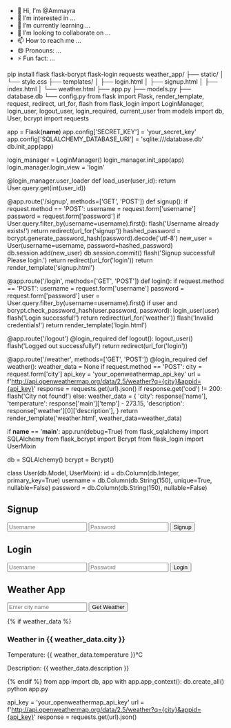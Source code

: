 
- 👋 Hi, I’m @Ammayra
- 👀 I’m interested in ...
- 🌱 I’m currently learning ...
- 💞️ I’m looking to collaborate on ...
- 📫 How to reach me ...
- 😄 Pronouns: ...
- ⚡ Fun fact: ...
<!---
Ammayra/Ammayra is a ✨ special ✨ repository because its `README.md` (this file) appears on your GitHub profile.
You can click the Preview link to take a look at your changes.
--->
pip install flask flask-bcrypt flask-login requests
weather_app/
├── static/
│   └── style.css
├── templates/
│   ├── login.html
│   ├── signup.html
│   ├── index.html
│   └── weather.html
├── app.py
├── models.py
├── database.db
└── config.py
from flask import Flask, render_template, request, redirect, url_for, flash
from flask_login import LoginManager, login_user, logout_user, login_required, current_user
from models import db, User, bcrypt
import requests

app = Flask(__name__)
app.config['SECRET_KEY'] = 'your_secret_key'
app.config['SQLALCHEMY_DATABASE_URI'] = 'sqlite:///database.db'
db.init_app(app)

login_manager = LoginManager()
login_manager.init_app(app)
login_manager.login_view = 'login'

@login_manager.user_loader
def load_user(user_id):
    return User.query.get(int(user_id))

@app.route('/signup', methods=['GET', 'POST'])
def signup():
    if request.method == 'POST':
        username = request.form['username']
        password = request.form['password']
        if User.query.filter_by(username=username).first():
            flash('Username already exists!')
            return redirect(url_for('signup'))
        hashed_password = bcrypt.generate_password_hash(password).decode('utf-8')
        new_user = User(username=username, password=hashed_password)
        db.session.add(new_user)
        db.session.commit()
        flash('Signup successful! Please login.')
        return redirect(url_for('login'))
    return render_template('signup.html')

@app.route('/login', methods=['GET', 'POST'])
def login():
    if request.method == 'POST':
        username = request.form['username']
        password = request.form['password']
        user = User.query.filter_by(username=username).first()
        if user and bcrypt.check_password_hash(user.password, password):
            login_user(user)
            flash('Login successful!')
            return redirect(url_for('weather'))
        flash('Invalid credentials!')
    return render_template('login.html')

@app.route('/logout')
@login_required
def logout():
    logout_user()
    flash('Logged out successfully!')
    return redirect(url_for('login'))

@app.route('/weather', methods=['GET', 'POST'])
@login_required
def weather():
    weather_data = None
    if request.method == 'POST':
        city = request.form['city']
        api_key = 'your_openweathermap_api_key'
        url = f'http://api.openweathermap.org/data/2.5/weather?q={city}&appid={api_key}'
        response = requests.get(url).json()
        if response.get('cod') != 200:
            flash('City not found!')
        else:
            weather_data = {
                'city': response['name'],
                'temperature': response['main']['temp'] - 273.15,
                'description': response['weather'][0]['description'],
            }
    return render_template('weather.html', weather_data=weather_data)

if __name__ == '__main__':
    app.run(debug=True)
    from flask_sqlalchemy import SQLAlchemy
from flask_bcrypt import Bcrypt
from flask_login import UserMixin

db = SQLAlchemy()
bcrypt = Bcrypt()

class User(db.Model, UserMixin):
    id = db.Column(db.Integer, primary_key=True)
    username = db.Column(db.String(150), unique=True, nullable=False)
    password = db.Column(db.String(150), nullable=False)
    <form method="POST">
    <h2>Signup</h2>
    <input type="text" name="username" placeholder="Username" required>
    <input type="password" name="password" placeholder="Password" required>
    <button type="submit">Signup</button>
</form>
<form method="POST">
    <h2>Login</h2>
    <input type="text" name="username" placeholder="Username" required>
    <input type="password" name="password" placeholder="Password" required>
    <button type="submit">Login</button>
</form>
<form method="POST">
    <h2>Weather App</h2>
    <input type="text" name="city" placeholder="Enter city name" required>
    <button type="submit">Get Weather</button>
</form>
{% if weather_data %}
<h3>Weather in {{ weather_data.city }}</h3>
<p>Temperature: {{ weather_data.temperature }}°C</p>
<p>Description: {{ weather_data.description }}</p>
{% endif %}
from app import db, app
with app.app_context():
    db.create_all()
    python app.py

api_key = 'your_openweathermap_api_key'
url = f'http://api.openweathermap.org/data/2.5/weather?q={city}&appid={api_key}'
response = requests.get(url).json()
